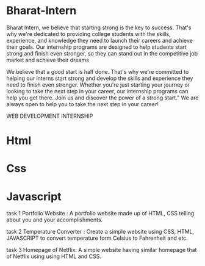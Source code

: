 # Bharat-Intern
Bharat Intern, we believe that starting strong is the key
to success. That's why we're dedicated to providing college
students with the skills, experience, and knowledge they
need to launch their careers and achieve their goals. Our
internship programs are designed to help students start
strong and finish even stronger, so they can stand out in
the competitive job market and achieve their dreams

We believe that a good start is half done. That's why
we're committed to helping our interns start strong and
develop the skills and experience they need to finish even
stronger. Whether you're just starting your journey or
looking to take the next step in your career, our
internship programs can help you get there. Join us and
discover the power of a strong start."
We are always open to help you to take the next step
in your career!

WEB DEVELOPMENT INTERNSHIP

# Html
# Css
# Javascript

task 1
Portfolio Website :
A portfolio website made up of HTML,
CSS telling about you and your
accomplishments.

task 2
Temperature Converter :
Create a simple website using CSS, HTML,
JAVASCRIPT to convert temperature form
Celsius to Fahrenheit and etc.

task 3
Homepage of Netflix:
A simple website having similar homepage
that of Netflix using using HTML and
CSS.
